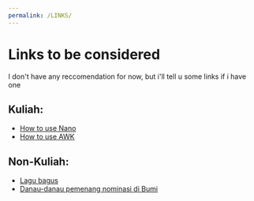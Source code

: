 ```yaml
---
permalink: /LINKS/
---
```


# Links to be considered
I don't have any reccomendation for now, but i'll tell u some links if i have one
<br>
## Kuliah: 
- [How to use Nano](https://www.youtube.com/watch?v=Jf0ZJZJ8jlI) <br>
- [How to use AWK](https://www.youtube.com/watch?v=9YOZmI-zWok) <br>

## Non-Kuliah:
- [Lagu bagus](https://ristek.link/kabooor)
- [Danau-danau pemenang nominasi di Bumi](https://en.wikipedia.org/wiki/Lake#Notable_lakes_on_Earth)
